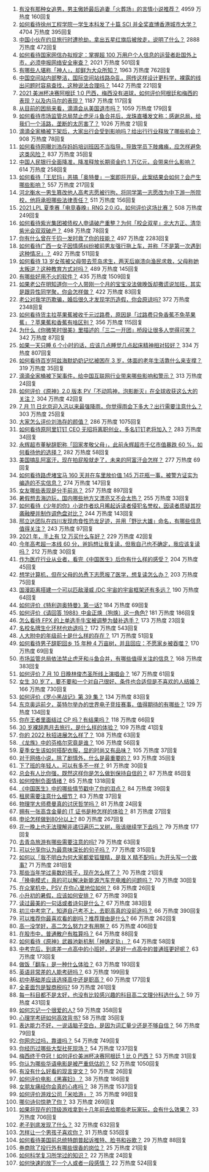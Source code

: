 1. [有没有那种女追男，男主傲娇最后追妻「火葬场」的言情小说推荐？](https://www.zhihu.com/question/319718396) 4959 万热度 160回复
1. [如何看待徐州工程学院一学生本科发了十篇 SCI 并全奖直博香港城市大学？](https://www.zhihu.com/question/470726101) 4704 万热度 395回复
1. [中国小伙在约旦旅行时遭抢劫，拿出五星红旗后被放走，说明了什么？](https://www.zhihu.com/question/471187170) 2888 万热度 472回复
1. [如何看待国家网信办拟规定：掌握超 100 万用户个人信息的运营者赴国外上市，必须申报网络安全审查？](https://www.zhihu.com/question/471329744) 2021 万热度 501回复
1. [有哪些人堪称「神人」，却鲜为大众所知？](https://www.zhihu.com/question/39408533) 1963 万热度 762回复
1. [中国空间站内部整洁，国际空间站线路杂乱，网传这样设计更科学，裸露的线出问题时容易查找，这种说法合理吗？](https://www.zhihu.com/question/471342963) 1442 万热度 221回复
1. [2021 美洲杯决赛阿根廷 1:0 巴西，梅西没有进球，如何评价阿根廷和梅西的表现？以及内马尔的表现？](https://www.zhihu.com/question/471501767) 1187 万热度 117回复
1. [从目前的困局来看，滴滴会从美国退市吗？](https://www.zhihu.com/question/470069077) 1059 万热度 179回复
1. [如何看待市场监管总局禁止虎牙斗鱼合并后，龙珠直播发文称：感谢总局，给我们一个活路，垄断的太厉害了？](https://www.zhihu.com/question/471401960) 1026 万热度 21回复
1. [滴滴全家桶被下架后，大家出行会受到影响吗？给出行行业释放了哪些机会？](https://www.zhihu.com/question/471243027) 908 万热度 78回复
1. [如何看待网曝刘浩存妈妈培训班因不当指导，导致学员下肢瘫痪，应怎样避免这类风险？](https://www.zhihu.com/question/471509047) 837 万热度 35回复
1. [中国人民银行全面降准，降准释放长期资金约 1 万亿元，会带来什么影响？](https://www.zhihu.com/question/471181275) 614 万热度 258回复
1. [如何看待「王尼玛」恶搞「奥特曼」一案即将开庭，此案结果会如何？会产生哪些影响？](https://www.zhihu.com/question/471109088) 557 万热度 217回复
1. [河北衡水一男生篡改他人高考志愿被行拘，将同学第一志愿改为中下游一所院校，他将承担哪些法律责任？](https://www.zhihu.com/question/471217744) 511 万热度 156回复
1. [2021 LPL 夏季赛「电竞春晚」RNG 2:0 iG，如何评价这场比赛？](https://www.zhihu.com/question/471400409) 508 万热度 249回复
1. [如何看待紫光集团被债权人申请破产重整？为何「校企双星」北大方正、清华紫光会双双破产？](https://www.zhihu.com/question/471196965) 498 万热度 78回复
1. [你有什么曾在千钧一发时救了你的技能？](https://www.zhihu.com/question/60715942) 497 万热度 2283回复
1. [如何看待广西一女子因情感纠纷被前男友强行拖上车，并称「不是第一次遇到这种情况」？](https://www.zhihu.com/question/471250926) 492 万热度 511回复
1. [如何看待 13 岁女孩被父母带去荒岛求生，两天后崩溃向渔民求救，父母称她太叛逆？这种教育方式对吗？](https://www.zhihu.com/question/471233105) 489 万热度 145回复
1. [有哪些好用不火的软件？](https://www.zhihu.com/question/310110592) 435 万热度 1509回复
1. [如果老公在明知道你一个人带刚一个月的宝宝没法做晚饭却撒谎说加班，其实是跟异性同学聚，你会怎样做？](https://www.zhihu.com/question/470868422) 422 万热度 83回复
1. [老公对我学历欺骗，婚后很久才发现学历造假，你会原谅吗?](https://www.zhihu.com/question/347657075) 372 万热度 2348回复
1. [如何看待货主拉苹果蕉被收千元过路费，原因是「过路费只免香蕉不免苹果蕉」？苹果蕉和香蕉有啥区别？](https://www.zhihu.com/question/471137088) 356 万热度 115回复
1. [为什么《你微笑时很美》里描述的「三二一开团」桥段让很多人觉得可笑？](https://www.zhihu.com/question/469079924) 342 万热度 87回复
1. [如果一天只睡 6 个小时的话，应该几点睡觉几点起床精神相对较好？](https://www.zhihu.com/question/311297911) 334 万热度 807回复
1. [如何看待百岁阿兹海默奶奶记忆被困在 3 岁，体面的老年生活靠什么来支撑？](https://www.zhihu.com/question/471164232) 319 万热度 35回复
1. [滴滴全家桶被下架事件，给中国互联网行业带来哪些影响和警示？](https://www.zhihu.com/question/471242804) 313 万热度 24回复
1. [如何评价《原神》2.0 版本 PV「不动鸣神，泡影断灭」在全球收获这么大的关注？](https://www.zhihu.com/question/471289239) 304 万热度 42回复
1. [7 月 11 日北京迎入汛以来最强降雨，你觉得雨会下多大？出行需要注意什么？](https://www.zhihu.com/question/471533010) 303 万热度 25回复
1. [大家怎么评价刘浩存的颜值？](https://www.zhihu.com/question/415082238) 286 万热度 1075回复
1. [如何看待原阿里钉钉 CEO 无招将离职创业，多名钉钉老将加入？](https://www.zhihu.com/question/471179922) 283 万热度 34回复
1. [永辉超市董秘辞职称「回家孝敬父母」，此前永辉超市千亿市值暴跌 60 %，如何看待他的选择？](https://www.zhihu.com/question/470636516) 282 万热度 58回复
1. [美国搞乱阿富汗，现在拍屁股就走了，未来的阿富汗会怎样？](https://www.zhihu.com/question/470254637) 277 万热度 69回复
1. [如何看待路虎堵宝马 160 天并在车里放价值 145 万花瓶一事，被警方证实为编造的不实信息？](https://www.zhihu.com/question/471180914) 274 万热度 147回复
1. [女友哪些表现是分手前兆？](https://www.zhihu.com/question/22048640) 257 万热度 897回复
1. [暑假想去海边玩，国内哪些地方又漂亮又不会太热？](https://www.zhihu.com/question/464266147) 255 万热度 33回复
1. [如何看待《少年的你》小说作者玖月晞起诉读者侵犯名誉权，因读者质疑其抄袭融梗并制作调色盘对比？](https://www.zhihu.com/question/471263769) 244 万热度 143回复
1. [邢立达团队在四川发现肉食性恐龙足迹，并用「野比大雄」命名，有哪些信息值得关注？](https://www.zhihu.com/question/470470078) 243 万热度 97回复
1. [2021 年，手上有 12 万买什么车好？](https://www.zhihu.com/question/453534204) 229 万热度 42回复
1. [今年高考超一本线 60 分，爸妈想让我复读，但我自己也不确定，我应该复读吗？](https://www.zhihu.com/question/470979430) 212 万热度 30回复
1. [作为医疗行业从业者，看完《中国医生》后你有什么样的感受？](https://www.zhihu.com/question/470653790) 204 万热度 45回复
1. [想学计算机，但在父母的怂恿下志愿报了医学，想复读怎么办？](https://www.zhihu.com/question/470621971) 203 万热度 75回复
1. [国漫距离搭建一个可以匹敌漫威 /DC 宇宙的宇宙框架还有多远？](https://www.zhihu.com/question/470496281) 190 万热度 64回复
1. [如何评价《特利迦奥特曼》第一话?](https://www.zhihu.com/question/471283489) 184 万热度 69回复
1. [如何评价《请回答 1988》中金正焕（狗焕）这一角色?](https://www.zhihu.com/question/41217427) 181 万热度 186回复
1. [怎么看待 FPX 的上单选手牛宝被调整为替补选手？](https://www.zhihu.com/question/471058719) 173 万热度 23回复
1. [名校名牌生化环材也劝退吗？](https://www.zhihu.com/question/401708377) 172 万热度 543回复
1. [人大附中的年级前十是什么样的存在？](https://www.zhihu.com/question/322801940) 171 万热度 51回复
1. [如何看待男子辞职回乡 15 年种 4 万亩树，并且回应：不愿家乡被吞噬？](https://www.zhihu.com/question/471104371) 170 万热度 69回复
1. [市场监管总局依法禁止虎牙和斗鱼合并，有哪些值得关注的信息？](https://www.zhihu.com/question/471300814) 168 万热度 383回复
1. [如何评价 7 月 10 日晚林俊杰圣所线上演唱会？](https://www.zhihu.com/question/471435723) 167 万热度 61回复
1. [女生 30 岁了，要不要和一个对自己很好、条件也合适但是不喜欢的人结婚？](https://www.zhihu.com/question/463821091) 166 万热度 730回复
1. [如何评价《罗小黑战记》第 39 集？](https://www.zhihu.com/question/471096080) 134 万热度 83回复
1. [东京奥运前夕，英特尔举办的世界电子竞技赛事，值得期待的有哪些？](https://www.zhihu.com/question/471064617) 129 万热度 134回复
1. [你在王者里面结过 CP 吗？有结果吗？](https://www.zhihu.com/question/470353786) 118 万热度 66回复
1. [30 岁裸辞两月去旅行，是什么样的体验？](https://www.zhihu.com/question/469997826) 109 万热度 41回复
1. [你的 2022 秋招进展怎么样了？](https://www.zhihu.com/question/351714717) 108 万热度 63回复
1. [《龙族》中的芬格尔究竟是谁？](https://www.zhihu.com/question/376618363) 106 万热度 56回复
1. [夏季女生该如何搭配衣服，显的时尚又有品味？](https://www.zhihu.com/question/23828047) 105 万热度 37回复
1. [对于网络小说，除了剧情外，什么是最重要的？](https://www.zhihu.com/question/471258652) 93 万热度 35回复
1. [下了班的年轻人，可以有多不一样？](https://www.zhihu.com/question/471089114) 91 万热度 30回复
1. [总会有人比你强，既然这样你是怎么做到保持自信的？](https://www.zhihu.com/question/471063677) 87 万热度 85回复
1. [如何控制负面情绪？](https://www.zhihu.com/question/20082759) 85 万热度 1318回复
1. [《中国医生》中的哪些情节戳中了你的泪点？](https://www.zhihu.com/question/469045633) 84 万热度 39回复
1. [租房需要注意什么细节？](https://www.zhihu.com/question/273614571) 83 万热度 37回复
1. [物理学大师费曼真的讨厌哲学吗？](https://www.zhihu.com/question/23202352) 81 万热度 24回复
1. [拥有一张高含金量的 IT 证书是种怎样的体验？](https://www.zhihu.com/question/470628182) 81 万热度 27回复
1. [申论怎样做到80分以上?](https://www.zhihu.com/question/319949752) 80 万热度 267回复
1. [花一晚上也无法理解非递归遍历二叉树，我该继续学下去吗？](https://www.zhihu.com/question/387295413) 79 万热度 177回复
1. [去青岛旅游有哪些需要注意的吗?](https://www.zhihu.com/question/463940803) 79 万热度 63回复
1. [可以分享你认为最意味深长的句子吗？](https://www.zhihu.com/question/455777176) 77 万热度 315回复
1. [如何以「我不明白为何大家都爱狐狸精，是我 X 精不配吗」为开头写一个故事?](https://www.zhihu.com/question/443816329) 71 万热度 281回复
1. [那些当年学过奥数的孩子，现在怎么样了？](https://www.zhihu.com/question/370029426) 70 万热度 21回复
1. [「换电模式」真的可以解决新能源汽车充电难的问题吗？](https://www.zhihu.com/question/452052665) 70 万热度 30回复
1. [在众掌机中，PSV 在你心里地位如何？](https://www.zhihu.com/question/471086899) 68 万热度 26回复
1. [小升初的暑假，应该如何安排？](https://www.zhihu.com/question/327830878) 67 万热度 39回复
1. [读过最美的一句话或者诗句是什么？](https://www.zhihu.com/question/455795683) 67 万热度 383回复
1. [初三中考完了，知道自己考不上，去职高真的没前途吗？](https://www.zhihu.com/question/466996886) 66 万热度 390回复
1. [可以推荐你最喜欢看的剧吗？推荐理由是什么?](https://www.zhihu.com/question/464331236) 66 万热度 262回复
1. [高一没学好，高二怎么努力才有用啊？](https://www.zhihu.com/question/469064233) 65 万热度 406回复
1. [在股市中，普通散户有胜算吗？](https://www.zhihu.com/question/462749796) 64 万热度 88回复
1. [如何看待《原神》武器池新机制「神铸定轨」？](https://www.zhihu.com/question/471242389) 64 万热度 58回复
1. [中考完后，到底差一点高中的小班好，还是好一点高中的普通班更好呢？](https://www.zhihu.com/question/469575580) 63 万热度 173回复
1. [做饭「翻车」是一种什么体验？](https://www.zhihu.com/question/470377393) 63 万热度 193回复
1. [英语非常差的人能考研吗？](https://www.zhihu.com/question/318807239) 63 万热度 199回复
1. [初中基础差应该选择高中还是职高？](https://www.zhihu.com/question/470991038) 60 万热度 177回复
1. [全麦面包是智商税吗?](https://www.zhihu.com/question/416804902) 59 万热度 261回复
1. [每一科目都不是太好，也没有比较感兴趣的科目高二文理分科选什么？](https://www.zhihu.com/question/468020385) 59 万热度 431回复
1. [如何忘记一个很爱的人?](https://www.zhihu.com/question/463974363) 59 万热度 358回复
1. [心理学考研如何高效背书?](https://www.zhihu.com/question/367658708) 58 万热度 35回复
1. [表达能力不好，一说话脑子空白，是因为词汇量少还是不够自信？](https://www.zhihu.com/question/442551957) 56 万热度 79回复
1. [你网恋过吗，靠谱吗？](https://www.zhihu.com/question/421752142) 54 万热度 749回复
1. [你经历过哪些大型社死现场？](https://www.zhihu.com/question/439032546) 54 万热度 1237回复
1. [梅西终于夺冠！如何评价美洲杯决赛阿根廷 1 比 0 巴西？](https://www.zhihu.com/question/471502194) 53 万热度 31回复
1. [你认为哪些华语电影是被严重低估的？](https://www.zhihu.com/question/20826845) 52 万热度 1050回复
1. [有没有什么好看的现言宠文？](https://www.zhihu.com/question/296896817) 50 万热度 26回复
1. [如何评价电影《黑寡妇》？](https://www.zhihu.com/question/276793168) 38 万热度 186回复
1. [女朋友痛经你会真的心疼吗？](https://www.zhihu.com/question/392000371) 38 万热度 1537回复
1. [如何评价游戏公司「米哈游」？](https://www.zhihu.com/question/340486479) 35 万热度 99回复
1. [哪句诗句惊艳了你？](https://www.zhihu.com/question/460710906) 33 万热度 269回复
1. [如果将现在的顶级游戏拿到十几年前去给那些老玩家玩，会有什么效果？](https://www.zhihu.com/question/35597444) 33 万热度 706回复
1. [老子到底发现了什么？](https://www.zhihu.com/question/313095458) 32 万热度 632回复
1. [怎样让一个男孩子喜欢你？](https://www.zhihu.com/question/22305818) 31 万热度 535回复
1. [如何看待美国前总统特朗普起诉推特、脸书和谷歌？](https://www.zhihu.com/question/470829116) 29 万热度 88回复
1. [券商除了投行外有哪些很香的岗位？](https://www.zhihu.com/question/468335924) 25 万热度 21回复
1. [如何科学复习所学过的知识？](https://www.zhihu.com/question/471182014) 22 万热度 24回复
1. [如何快速的放下一个人或者一段感情？](https://www.zhihu.com/question/465681313) 22 万热度 524回复